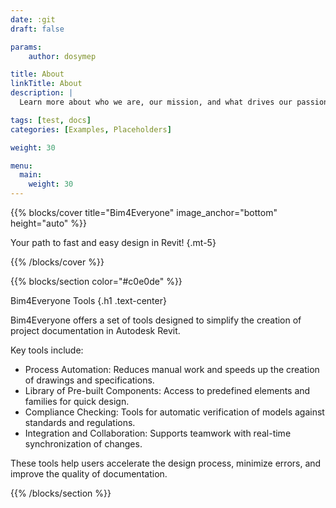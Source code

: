 ```yaml
---
date: :git
draft: false

params:
    author: dosymep

title: About
linkTitle: About
description: |
  Learn more about who we are, our mission, and what drives our passion to make a difference.

tags: [test, docs]
categories: [Examples, Placeholders]

weight: 30

menu: 
  main: 
    weight: 30
---
```


{{% blocks/cover title="Bim4Everyone" image_anchor="bottom" height="auto" %}}

Your path to fast and easy design in Revit!
{.mt-5}

{{% /blocks/cover %}}

{{% blocks/section color="#c0e0de" %}}

Bim4Everyone Tools
{.h1 .text-center}

Bim4Everyone offers a set of tools designed to simplify the creation of project documentation in Autodesk Revit.

Key tools include:
- Process Automation: Reduces manual work and speeds up the creation of drawings and specifications.
- Library of Pre-built Components: Access to predefined elements and families for quick design.
- Compliance Checking: Tools for automatic verification of models against standards and regulations.
- Integration and Collaboration: Supports teamwork with real-time synchronization of changes.

These tools help users accelerate the design process, minimize errors, and improve the quality of documentation.

{{% /blocks/section %}}